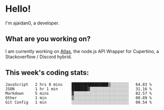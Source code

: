 # Hello!

I'm ajaidan0, a developer.

## What are you working on?

I am currently working on [Atlas](https://github.com/cupertino-development/Atlas), the node.js API Wrapper for Cupertino, a Stackoverflow / Discord hybrid.

## This week's coding stats:
<!--START_SECTION:waka-->
```text
JavaScript   2 hrs 8 mins    ████████████████▒░░░░░░░░   64.83 % 
JSON         1 hr 1 min      ███████▓░░░░░░░░░░░░░░░░░   31.16 % 
Markdown     5 mins          ▓░░░░░░░░░░░░░░░░░░░░░░░░   02.57 % 
Other        1 min           ▒░░░░░░░░░░░░░░░░░░░░░░░░   00.89 % 
Git Config   1 min           ░░░░░░░░░░░░░░░░░░░░░░░░░   00.54 % 
```
<!--END_SECTION:waka-->
